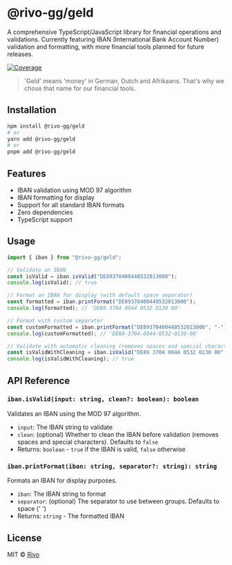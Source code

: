 # @rivo-gg/geld

A comprehensive TypeScript/JavaScript library for financial operations and validations. Currently featuring IBAN (International Bank Account Number) validation and formatting, with more financial tools planned for future releases.

[![Coverage](https://img.shields.io/badge/coverage-100%25-green.svg)](https://github.com/rivo-gg/geld)

> 'Geld' means 'money' in German, Dutch and Afrikaans. That's why we chose that name for our financial tools.

## Installation

```bash
npm install @rivo-gg/geld
# or
yarn add @rivo-gg/geld
# or
pnpm add @rivo-gg/geld
```

## Features

- IBAN validation using MOD 97 algorithm
- IBAN formatting for display
- Support for all standard IBAN formats
- Zero dependencies
- TypeScript support

## Usage

```typescript
import { iban } from "@rivo-gg/geld";

// Validate an IBAN
const isValid = iban.isValid("DE89370400440532013000");
console.log(isValid); // true

// Format an IBAN for display (with default space separator)
const formatted = iban.printFormat("DE89370400440532013000");
console.log(formatted); // 'DE89 3704 0044 0532 0130 00'

// Format with custom separator
const customFormatted = iban.printFormat("DE89370400440532013000", "-");
console.log(customFormatted); // 'DE89-3704-0044-0532-0130-00'

// Validate with automatic cleaning (removes spaces and special characters)
const isValidWithCleaning = iban.isValid("DE89 3704 0044 0532 0130 00", true);
console.log(isValidWithCleaning); // true
```

## API Reference

### `iban.isValid(input: string, clean?: boolean): boolean`

Validates an IBAN using the MOD 97 algorithm.

- `input`: The IBAN string to validate
- `clean`: (optional) Whether to clean the IBAN before validation (removes spaces and special characters). Defaults to `false`
- Returns: `boolean` - `true` if the IBAN is valid, `false` otherwise

### `iban.printFormat(iban: string, separator?: string): string`

Formats an IBAN for display purposes.

- `iban`: The IBAN string to format
- `separator`: (optional) The separator to use between groups. Defaults to space (' ')
- Returns: `string` - The formatted IBAN

## License

MIT © [Rivo](LICENSE)
